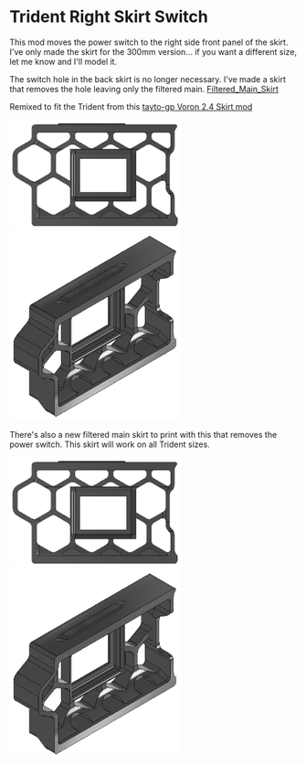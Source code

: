# Trident Right Skirt Switch

This mod moves the power switch to the right side front panel of the skirt. I've only made the skirt for the 300mm version... if you want a different size, let me know and I'll model it.

The switch hole in the back skirt is no longer necessary. I've made a skirt that removes the hole leaving only the filtered main. [Filtered_Main_Skirt](../Filtered_Main_Skirt)

Remixed to fit the Trident from this [tayto-gp Voron 2.4 Skirt mod](../../tayto-chip/skirt_switch_mod)

<img src="Images/Front_View.png" width="300" alt="Front View">
<img src="Images/ISO_View.png" width="300" alt="ISO View">

There's also a new filtered main skirt to print with this that removes the power switch. This skirt will work on all Trident sizes.

<img src="Images/Front_View.png" width="300" alt="Front View">
<img src="Images/ISO_View.png" width="300" alt="ISO View">